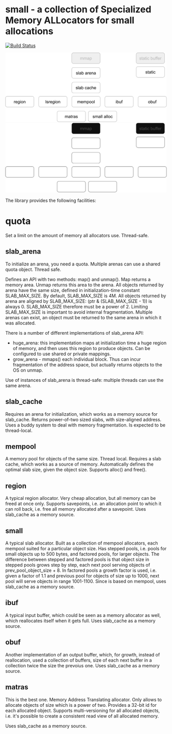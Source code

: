 # small - a collection of Specialized Memory ALLocators for small allocations

[![Build Status](https://travis-ci.org/tarantool/small.png?branch=master)](https://travis-ci.org/tarantool/small)

![Allocators hierarhy](doc/images/allocators_hierarchy_light.svg#gh-light-mode-only)
![Allocators hierarhy](doc/images/allocators_hierarchy_dark.svg#gh-dark-mode-only)

The library provides the following facilities:

# quota

Set a limit on the amount of memory all allocators use.
Thread-safe.

## slab_arena

To initialize an arena, you need a quota. Multiple arenas
can use a shared quota object. Thread safe.

Defines an API with two methods: map() and unmap().
Map returns a memory area. Unmap returns this area to the arena.
All objects returned by arena have the same size, defined in
initialization-time constant SLAB_MAX_SIZE.
By default, SLAB_MAX_SIZE is 4M. All objects returned by arena
are aligned by SLAB_MAX_SIZE: (ptr & (SLAB_MAX_SIZE - 1)) is
always 0. SLAB_MAX_SIZE therefore must be a power of 2. Limiting
SLAB_MAX_SIZE is important to avoid internal fragmentation.
Multiple arenas can exist, an object must be returned to the same
arena in which it was allocated.

There is a number of different implementations of slab_arena
API:

- huge_arena: this implementation maps at initialization
  time a huge region of memory, and then uses this region to
  produce objects. Can be configured to use shared or private
  mappings.
- grow_arena - mmaps() each individual block. Thus can incur
  fragmentation of the address space, but actually
  returns objects to the OS on unmap.

Use of instances of slab_arena is thread-safe: multiple
threads can use the same arena.
  
## slab_cache

Requires an arena for initialization, which works
as a memory source for slab_cache.
Returns power-of-two sized slabs, with size-aligned address.
Uses a buddy system to deal with memory fragmentation.
Is expected to be thread-local.

## mempool

A memory pool for objects of the same size. Thread local.
Requires a slab cache, which works as a source of memory.
Automatically defines the optimal slab size, given 
the object size. Supports alloc() and free().

## region

A typical region allocator. Very cheap allocation,
but all memory can be freed at once only. Supports savepoints,
i.e. an allocation point to which it can roll back, i.e.
free all memory allocated after a savepoint.
Uses slab_cache as a memory source.

## small

A typical slab allocator. Built as a collection 
of mempool allocators, each mempool suited for a particular
object size. Has stepped pools, i.e. pools for small objects 
up to 500 bytes, and factored pools, for larger objects.
The difference between stepped and factored pools is that
object size in stepped pools grows step by step, each
next pool serving objects of prev_pool_object_size + 8.
In factored pools a growth factor is used, i.e. 
given a factor of 1.1 and previous pool for objects
of size up to 1000, next pool will serve objects in range
1001-1100.
Since is based on mempool, uses slab_cache as a memory source.

## ibuf

A typical input buffer, which could be seen as a memory allocator
as well, which reallocates itself when it gets full.
Uses slab_cache as a memory source.

## obuf

Another implementation of an output buffer, which, for growth,
instead of reallocation, used a collection of buffers,
size of each next buffer in a collection twice the
size the prevoius one. 
Uses slab_cache as a memory source.

## matras

This is the best one. Memory Address Translating
allocator. Only allows to allocate objects of size
which is a power of two. Provides a 32-bit
id for each allocated object. Supports multi-versioning
for all allocated objects, i.e. it's possible to create
a consistent read view of all allocated memory.

Uses slab_cache as a memory source.
